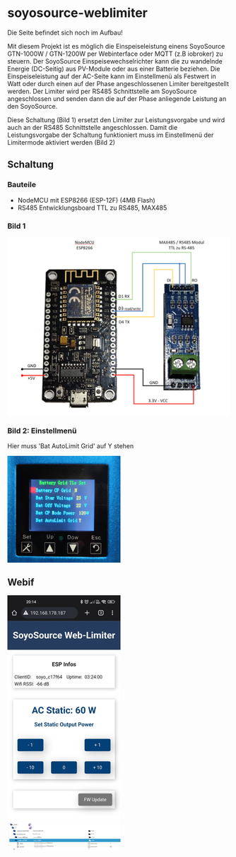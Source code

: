 # soyosource-weblimiter

Die Seite befindet sich noch im Aufbau!

Mit diesem Projekt ist es möglich die Einspeiseleistung einens SoyoSource GTN-1000W / GTN-1200W per Webinterface oder MQTT (z.B iobroker) zu steuern.
Der SoyoSource Einspeisewechselrichter kann die zu wandelnde Energie (DC-Seitig) aus PV-Module oder aus einer Batterie beziehen. Die Einspeiseleistung auf der AC-Seite kann im Einstellmenü als Festwert in Watt oder durch einen auf der Phase angeschlossenen Limiter bereitgestellt werden. Der Limiter wird per RS485 Schnittstelle am SoyoSource angeschlossen und senden dann die auf der Phase anliegende Leistung an den SoyoSource.

Diese Schaltung (Bild 1) ersetzt den Limiter zur Leistungsvorgabe und wird auch an der RS485 Schnittstelle angeschlossen. Damit die Leistungsvorgabe der Schaltung funktioniert muss im Einstellmenü der Limitermode aktiviert werden (Bild 2) 

## Schaltung
### Bauteile
- NodeMCU mit ESP8266 (ESP-12F) (4MB Flash)
- RS485 Entwicklungsboard TTL zu RS485, MAX485

### Bild 1
<img src="https://github.com/matlen67/soyosource-weblimiter/blob/main/images/wiring_nodemcu_rs485.png" width="512">

### Bild 2: Einstellmenü
Hier muss 'Bat AutoLimit Grid' auf Y stehen

<img src="https://github.com/matlen67/soyosource-weblimiter/blob/main/images/display_setup.jpg" width="256">
  

## Webif
<img src="https://github.com/matlen67/soyosource-weblimiter/blob/main/images/Webif_20230209_2015.jpg" width="256">

<img src="https://github.com/matlen67/soyosource-weblimiter/blob/main/images/iobroker_mqtt.png" width="256">

